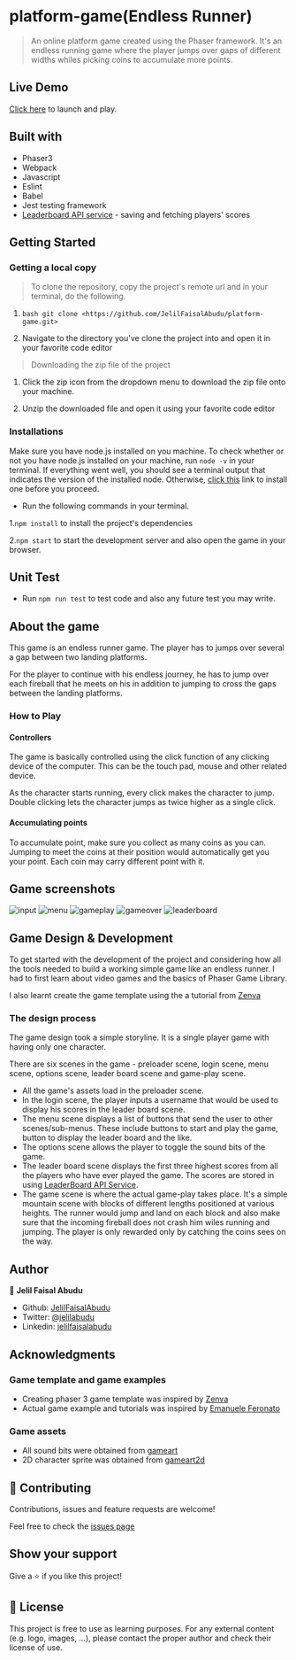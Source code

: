 # platform-game(Endless Runner)

> An online platform game created using the Phaser framework. It's an endless running game where the player jumps over gaps of different widths whiles picking coins to accumulate  more points.

## Live Demo

[Click here](https://sweetrunner.netlify.app/) to launch and play.

## Built with

* Phaser3
* Webpack
* Javascript
* Eslint
* Babel
* Jest testing framework
* [Leaderboard API service](https://www.notion.so/Leaderboard-API-service-24c0c3c116974ac49488d4eb0267ade3) - saving and fetching players' scores

## Getting Started

### Getting a local copy

> To clone the repository, copy the project's remote url and in your terminal, do the following.

1. ```bash git clone <https://github.com/JelilFaisalAbudu/platform-game.git>```

2. Navigate to the directory you've clone the project into and open it in your favorite code editor

> Downloading the zip file of the project

1. Click the zip icon from the dropdown menu to download the zip file onto your machine.

2. Unzip the downloaded file and open it using your favorite code editor

### Installations

Make sure you have node.js installed on you machine.
To check whether or not you have node.js installed on your machine, run ```node -v``` in your terminal.
If everything went well, you should see a terminal output that indicates the version of the installed node.
Otherwise, [click this](https://nodejs.org/en/download/) link to install one before you proceed.

* Run the following commands in your terminal.

1.```npm install``` to install the project's dependencies

2.```npm start``` to start the development server and also open the game in your browser.

## Unit Test

* Run ```npm run test``` to test code and also any future test you may write.

## About the game

This game is an endless runner game. The player has to jumps over several a gap between two landing platforms.

For the player to continue with his endless journey, he has to jump over each fireball that he meets on his in addition to jumping to cross the gaps between the landing platforms.

### How to Play

#### Controllers

The game is basically controlled using the click function of any clicking device of the computer. This can be the touch pad, mouse and other related device.

As the character starts running, every click makes the character to jump. Double clicking lets the character jumps as twice higher as a single click.

#### Accumulating points

To accumulate point, make sure you collect as many coins as you can. Jumping to meet the coins at their position would automatically get you your point. Each coin may carry different point with it.

## Game screenshots

![input](assets/game-screenshots/login-shot.png)
![menu](assets/game-screenshots/menu-shot.png)
![gameplay](assets/game-screenshots/game-play-shot.png)
![gameover](assets/screenshots/gameover.png)
![leaderboard](assets/game-screenshots/leaderboard-shot.png)

## Game Design & Development

To get started with the development of the project and considering how all the tools needed to build a working simple game like an endless runner. I had to first learn about video games and the basics of Phaser Game Library.

I also learnt create the game template using the a tutorial from [Zenva](https://phasertutorials.com/creating-a-phaser-3-template-part-3/)

### The design process

The game design took a simple storyline. It is a single player game with having only one character.

There are six scenes in the game - preloader scene, login scene, menu scene, options scene, leader board scene and game-play scene.

* All the game's assets load in the preloader scene.
* In the login scene, the player inputs  a username that would be used to display his scores in the leader board scene.
* The menu scene displays a list of buttons that send the user to other scenes/sub-menus. These include buttons to start and play the game, button to display the leader board and the like.
* The options scene allows the player to toggle the sound bits of the game.
* The leader board scene displays the first three highest scores from all the players who have ever played the game.
The scores are stored in using [LeaderBoard API Service](https://www.notion.so/Leaderboard-API-service-24c0c3c116974ac49488d4eb0267ade3).
* The game scene is where the actual game-play takes place. It's a simple mountain scene with blocks of different lengths positioned at various heights. The runner would jump and land on each block and also make sure that the incoming fireball does not crash him wiles running and jumping. The player is only rewarded only by catching the coins sees on the way.

## Author

👤 **Jelil Faisal Abudu**

* Github: [JelilFaisalAbudu](https://github.com/JelilFaisalAbudu)
* Twitter: [@jelilabudu](https://twitter.com/jelilabudu)
* Linkedin: [jelilfaisalabudu](www.linkedin.com/in/jelilfaisalabudu)

## Acknowledgments

### Game template and game examples

* Creating phaser 3 game template was inspired by [Zenva](https://phasertutorials.com/creating-a-phaser-3-template-part-3/)
* Actual game example and tutorials was inspired by [Emanuele Feronato](https://www.emanueleferonato.com/tag/endless-runner/)

### Game assets

* All sound bits were obtained from [gameart](https://gameart.org/)
* 2D character sprite was obtained from [gameart2d](https://www.gameart2d.com/freebies.html)

## 🤝 Contributing

Contributions, issues and feature requests are welcome!

Feel free to check the [issues page](https://github.com/JelilFaisalAbudu/platform-game/issues)

## Show your support

Give a ⭐️ if you like this project!

## 📝 License

This project is free to use as learning purposes. For any external content (e.g. logo, images, ...), please contact the proper author and check their license of use.
